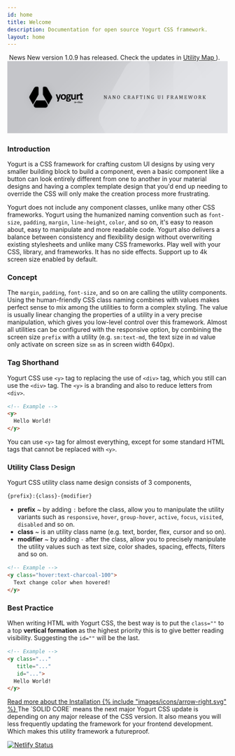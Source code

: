 ```yaml
---
id: home
title: Welcome
description: Documentation for open source Yogurt CSS framework.
layout: home
---
```


<y class="relative mb-4 p-3 border-l-8 border-gray-800 text-sm text-gray-800 bg-gray-200 depth-loose">
  <span class="mr-2 px-2 py-1 font-semibold text-gray-100 bg-gray-800 rounded">
    &nbsp;News
  </span>
  New version 1.0.9 has released. Check the updates in
  <a class="font-semibold hover:underline"
     href="/utility-map/">
    Utility Map
  </a>).
  <y class="absolute top-1 right-1">
    <y class="h-2 w-2 bg-gray-800 rounded animation fade-out duration-2000 delay-1 infinite"></y>
  </y>
</y>

<y class="pb-4">
  <img theme=""
       class="w-full h-full object-cover object-center rounded-lg opacity-75"
       src="images/content/yogurt_promo.jpg"
       alt="Yogurt">
</y>

### Introduction

Yogurt is a CSS framework for crafting custom UI designs by using very smaller building block to build a component, even a basic component like a button can look entirely different from one to another in your material designs and having a complex template design that you'd end up needing to override the CSS will only make the creation process more frustrating.

Yogurt does not include any component classes, unlike many other CSS frameworks. Yogurt using the humanized naming convention such as `font-size`, `padding`, `margin`, `line-height`, `color`, and so on, it's easy to reason about, easy to manipulate and more readable code. Yogurt also delivers a balance between consistency and flexibility design without overwriting existing stylesheets and unlike many CSS frameworks. Play well with your CSS, library, and frameworks. It has no side effects. Support up to 4k screen size enabled by default.

### Concept

The `margin`, `padding`, `font-size`, and so on are calling the utility components. Using the human-friendly CSS class naming combines with values makes perfect sense to mix among the utilities to form a complex styling. The value is usually linear changing the properties of a utility in a very precise manipulation, which gives you low-level control over this framework. Almost all utilities can be configured with the responsive option, by combining the screen size `prefix` with a utility (e.g. `sm:text-md`, the text size in `md` value only activate on screen size `sm` as in screen width 640px).

### Tag Shorthand

Yogurt CSS use `<y>` tag to replacing the use of `<div>` tag, which you still can use the `<div>` tag. The `<y>` is a branding and also to reduce letters from `<div>`.

```html
<!-- Example -->
<y>
  Hello World!
</y>
```

You can use `<y>` tag for almost everything, except for some standard HTML tags that cannot be replaced with `<y>`.

### Utility Class Design

Yogurt CSS utility class name design consists of 3 components,

```html
{prefix}:{class}-{modifier}
```

- **prefix** ~ by adding `:` before the class, allow you to manipulate the utility variants such as `responsive`, `hover`, `group-hover`, `active`, `focus`, `visited`, `disabled` and so on.
- **class** ~ is an utility class name (e.g. text, border, flex, cursor and so on).
- **modifier** ~ by adding `-` after the class, allow you to precisely manipulate the utility values such as text size, color shades, spacing, effects, filters and so on.

```html
<!-- Example -->
<y class="hover:text-charcoal-100">
  Text change color when hovered!
</y>
```

### Best Practice

When writing HTML with Yogurt CSS, the best way is to put the `class=""` to a top **vertical formation** as the highest priority this is to give better reading visibility. Suggesting the `id=""` will be the last.

```html
<!-- Example -->
<y class="..."
   title="..."
   id="...">
  Hello World!
</y>
```

<a href="/installation">
  Read more about the Installation
  <span class="exernal-link-icon">
    {% include "images/icons/arrow-right.svg" %}
  </span>
</a>

<y class="py-6 text-xs text-gray-600 depth-tight">
  The `SOLID CORE` means the next major Yogurt CSS update is depending on any major release of the CSS version. It also means you will less frequently updating the framework for your frontend development. Which makes this utility framework a futureproof.
</y>

<y theme="">

  [![Netlify Status](https://api.netlify.com/api/v1/badges/07b893f5-2d17-413d-a3b6-e657ef9dbef3/deploy-status)](https://app.netlify.com/sites/yogurt-css-documentation/deploys)

<y>
